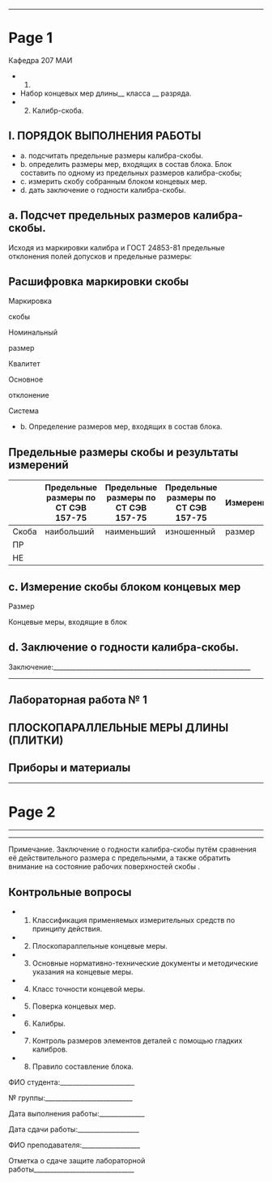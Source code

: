 

---

# Page 1

Кафедра 207 МАИ


- 1.
- Набор концевых мер длины__ класса __ разряда.
- 2. Калибр-скоба.



## I. ПОРЯДОК ВЫПОЛНЕНИЯ РАБОТЫ


- a. подсчитать предельные размеры калибра-скобы.
- b. определить размеры мер, входящих в состав блока. Блок составить по одному из предельных размеров калибра-скобы;
- c. измерить скобу собранным блоком концевых мер.
- d. дать заключение о годности калибра-скобы.



## a. Подсчет предельных размеров калибра-скобы.

Исходя из маркировки калибра и ГОСТ 24853-81 предельные отклонения полей допусков и предельные размеры:


## Расшифровка маркировки скобы

Маркировка

скобы

Номинальный

размер

Квалитет

Основное

отклонение

Система


- b. Определение размеров мер, входящих в состав блока.



## Предельные размеры скобы и результаты измерений


|       | Предельные размеры по СТ СЭВ 157-75   | Предельные размеры по СТ СЭВ 157-75   | Предельные размеры по СТ СЭВ 157-75   | Измеренный   | Заключение о   |
|-------|---------------------------------------|---------------------------------------|---------------------------------------|--------------|----------------|
| Скоба | наибольший                            | наименьший                            | изношенный                            | размер       | годности       |
| ПР    |                                       |                                       |                                       |              |                |
| НЕ    |                                       |                                       |                                       |              |                |



## c. Измерение скобы блоком концевых мер

Размер

Концевые меры, входящие в блок


## d. Заключение о годности калибра-скобы.

Заключение:_____________________________________________________________

__________________________________________________________________________


## Лабораторная работа № 1


## ПЛОСКОПАРАЛЛЕЛЬНЫЕ МЕРЫ ДЛИНЫ (ПЛИТКИ)


## Приборы и материалы

---

# Page 2

__________________________________________________________________________

__________________________________________________________________________

Примечание. Заключение о годности калибра-скобы путём сравнения её действительного размера с предельными, а также обратить внимание на состояние рабочих поверхностей скобы .


## Контрольные вопросы


- 1. Классификация применяемых измерительных средств по принципу действия.
- 2. Плоскопараллельные концевые меры.
- 3. Основные нормативно-технические документы и методические указания на концевые меры.
- 4. Класс точности концевой меры.
- 5. Поверка концевых мер.
- 6. Калибры.
- 7. Контроль размеров элементов деталей с помощью гладких калибров.
- 8. Правило составление блока.


ФИО студента:_______________________

№ группы:___________________________

Дата выполнения работы:______________

Дата сдачи работы:___________________

ФИО преподавателя:__________________

Отметка о сдаче защите лабораторной работы_______________________________